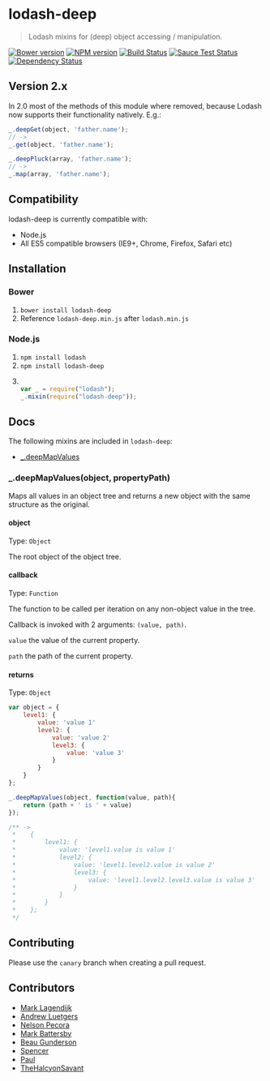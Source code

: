 # lodash-deep 
> Lodash mixins for (deep) object accessing / manipulation.

[![Bower version][bower-image]][bower-url] [![NPM version][npm-image]][npm-url] [![Build Status][travis-image]][travis-url] [![Sauce Test Status][sauce-image]][sauce-url] [![Dependency Status][depstat-image]][depstat-url]

## Version 2.x
In 2.0 most of the methods of this module where removed, because Lodash now supports their functionality natively. E.g.:

``` javascript
_.deepGet(object, 'father.name');
// ->
_.get(object, 'father.name');

_.deepPluck(array, 'father.name');
// ->
_.map(array, 'father.name');
```

## Compatibility
lodash-deep is currently compatible with:
- Node.js
- All ES5 compatible browsers (IE9+, Chrome, Firefox, Safari etc)

## Installation
### Bower
1. `bower install lodash-deep`
2. Reference `lodash-deep.min.js` after `lodash.min.js`

### Node.js
1. `npm install lodash`
2. `npm install lodash-deep`
3. 
    ``` javascript

    var _ = require("lodash");
    _.mixin(require("lodash-deep"));
    ```

## Docs
The following mixins are included in `lodash-deep`:
- [_.deepMapValues](#_deepmapvaluesobject-propertypath)

### _.deepMapValues(object, propertyPath)
Maps all values in an object tree and returns a new object with the same structure as the original.

#### object
Type: `Object`

The root object of the object tree.

#### callback
Type: `Function`

The function to be called per iteration on any non-object value in the tree.

Callback is invoked with 2 arguments: `(value, path)`.

`value` the value of the current property.

`path` the path of the current property.

#### returns
Type: `Object`

``` javascript
var object = {
    level1: {
        value: 'value 1'
        level2: {
            value: 'value 2'
            level3: {
                value: 'value 3'
            }
        }
    }
};

_.deepMapValues(object, function(value, path){
    return (path + ' is ' + value)
});

/** ->
 *    {
 *        level1: {
 *            value: 'level1.value is value 1'
 *            level2: {
 *                value: 'level1.level2.value is value 2'
 *                level3: {
 *                    value: 'level1.level2.level3.value is value 3'
 *                }
 *            }
 *        }
 *    };
 */
```

## Contributing
Please use the `canary` branch when creating a pull request.

## Contributors
- [Mark Lagendijk](https://github.com/marklagendijk)
- [Andrew Luetgers](https://github.com/andrewluetgers)
- [Nelson Pecora](https://github.com/yoshokatana)
- [Mark Battersby](https://github.com/markalfred)
- [Beau Gunderson](https://github.com/beaugunderson)
- [Spencer](https://github.com/spenceralger)
- [Paul](https://github.com/paulbalomiri)
- [TheHalcyonSavant](https://github.com/TheHalcyonSavant)


[bower-url]: https://github.com/marklagendijk/lodash-deep/releases/latest
[bower-image]: https://badge.fury.io/bo/lodash-deep.svg

[npm-url]: https://www.npmjs.org/package/lodash-deep
[npm-image]: https://badge.fury.io/js/lodash-deep.svg

[travis-url]: http://travis-ci.org/marklagendijk/lodash-deep
[travis-image]: https://secure.travis-ci.org/marklagendijk/lodash-deep.svg?branch=master

[sauce-url]: https://saucelabs.com/u/marklagendijk
[sauce-image]: https://saucelabs.com/buildstatus/marklagendijk

[depstat-url]: https://david-dm.org/marklagendijk/lodash-deep
[depstat-image]: https://david-dm.org/marklagendijk/lodash-deep.svg
